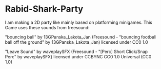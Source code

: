 # Rabid-Shark-Party
I am making a 2D party like mainly based on platforming minigames.
This Game uses these sounds from freesound:

"bouncing ball" by 13GPanska_Lakota_Jan (Freesound - "bouncing football ball off the ground" by 13GPanska_Lakota_Jan) licensed under CC0 1.0

"Leave Sound" by waveplaySFX (Freesound - "[Perc] Short Click/Snap Perc" by waveplaySFX) licensed under CCBYNC CC0 1.0 Universal (CC0 1.0)

